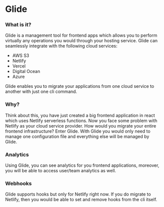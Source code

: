 # Glide

### What is it?

Glide is a management tool for frontend apps which allows you to perform virtually any operations you would through your hosting service.
Glide can seamlessly integrate with the following cloud services:
- AWS S3
- Netlify
- Vercel
- Digital Ocean
- Azure

Glide enables you to migrate your applications from one cloud service to another with just one cli command.

### Why?

Think about this, you have just created a big frontend application in react which uses Netlify serverless functions. Now you face some problem with Netlify as your cloud service provider. How would you migrate your entire frontend infrastructure? Enter Glide. With Glide you would only need to manage one configuration file and everything else will be managed by Glide.

### Analytics

Using Glide, you can see analytics for you frontend applications, moreover, you will be able to access user/team analytics as well.

### Webhooks

Glide supports hooks but only for Netlify right now. If you do migrate to Netlify, then you would be able to set and remove hooks from the cli itself.